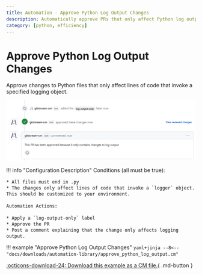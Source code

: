 ```yaml
---
title: Automation - Approve Python Log Output Changes
description: Automatically approve PRs that only affect Python log output.
category: [python, efficiency]
---
```

# Approve Python Log Output Changes

<!-- --8<-- [start:example]-->
Approve changes to Python files that only affect lines of code that invoke a specified logging object.

![approve Python log output](/automations/languages/approve-log-output.png)

!!! info "Configuration Description"
    Conditions (all must be true):

    * All files must end in .py
    * The changes only affect lines of code that invoke a `logger` object. This should be customized to your environment.

    Automation Actions:

    * Apply a `log-output-only` label
    * Approve the PR
    * Post a comment explaining that the change only affects logging output.

!!! example "Approve Python Log Output Changes"
    ```yaml+jinja
    --8<-- "docs/downloads/automation-library/approve_python_log_output.cm"
    ```
    <div class="result" markdown>
      <span>
      [:octicons-download-24: Download this example as a CM file.](/downloads/automation-library/approve_python_log_output.cm){ .md-button }
      </span>
    </div>
<!-- --8<-- [end:example]-->
